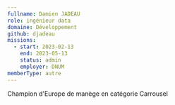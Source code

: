 ```yaml
---
fullname: Damien JADEAU
role: ingénieur data
domaine: Développement
github: djadeau
missions:
  - start: 2023-02-13
    end: 2023-05-13
    status: admin
    employer: DNUM
memberType: autre
---
```


Champion d'Europe de manège en catégorie Carrousel  
